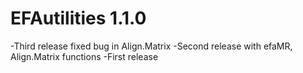 # EFAutilities 1.1.0
-Third release fixed bug in Align.Matrix
-Second release with efaMR, Align.Matrix functions
-First release



